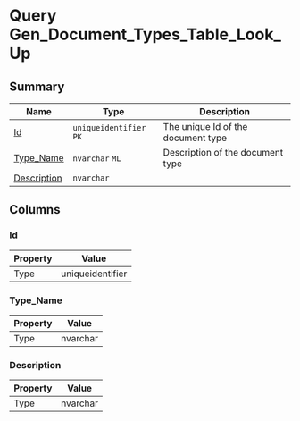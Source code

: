 # Query Gen_Document_Types_Table_Look_Up


## Summary

| Name | Type | Description |
| - | - | --- |
|[Id](#id)|`uniqueidentifier` `PK`|The unique Id of the document type|
|[Type_Name](#type_name)|`nvarchar` `ML`|Description of the document type|
|[Description](#description)|`nvarchar` ||

## Columns

### Id

| Property | Value |
| - | - |
|Type|uniqueidentifier|

### Type_Name

| Property | Value |
| - | - |
|Type|nvarchar|

### Description

| Property | Value |
| - | - |
|Type|nvarchar|



